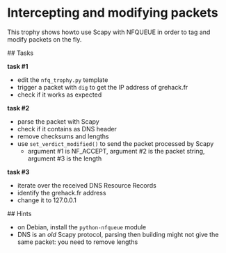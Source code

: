 # Intercepting and modifying packets

This trophy shows howto use Scapy with NFQUEUE in order to tag and modify
packets on the fly.

## Tasks

**task #1**

- edit the `nfq_trophy.py` template
- trigger a packet with `dig` to get the IP address of grehack.fr
- check if it works as expected


**task #2**

- parse the packet with Scapy
- check if it contains as DNS header
- remove checksums and lengths
- use `set_verdict_modified()` to send the packet processed by Scapy
  - argument #1 is NF_ACCEPT, argument #2 is the packet string, argument #3 is the length
 
**task #3**

- iterate over the received DNS Resource Records
- identify the grehack.fr address
- change it to 127.0.0.1

## Hints

- on Debian, install the `python-nfqueue` module
- DNS is an *old* Scapy protocol, parsing then building might not give the same
  packet: you need to remove lengths
